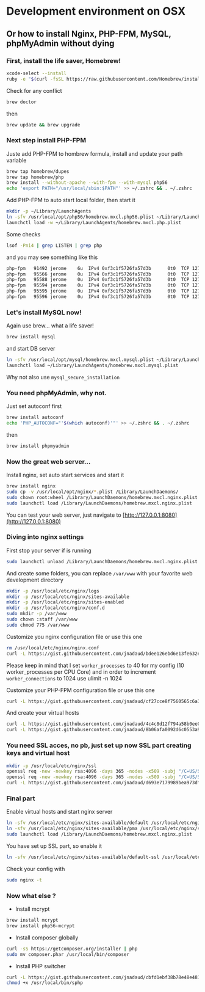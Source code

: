 Development environment on OSX
==============================

Or how to install Nginx, PHP-FPM, MySQL, phpMyAdmin without dying
-----------------------------------------------------------------

### First, install the life saver, Homebrew!

```bash
xcode-select --install
ruby -e "$(curl -fsSL https://raw.githubusercontent.com/Homebrew/install/master/install)"
```
Check for any conflict
```bash
brew doctor
```
then
```bash
brew update && brew upgrade
```

### Next step install PHP-FPM

Juste add PHP-FPM to hombrew formula, install and update your path variable

```bash
brew tap homebrew/dupes
brew tap homebrew/php
brew install --without-apache --with-fpm --with-mysql php56
echo 'export PATH="/usr/local/sbin:$PATH"' >> ~/.zshrc && . ~/.zshrc
```

Add PHP-FPM to auto start local folder, then start it

```bash
mkdir -p ~/Library/LaunchAgents
ln -sfv /usr/local/opt/php56/homebrew.mxcl.php56.plist ~/Library/LaunchAgents/homebrew.mxcl.php.plist
launchctl load -w ~/Library/LaunchAgents/homebrew.mxcl.php.plist
```

Some checks
```bash
lsof -Pni4 | grep LISTEN | grep php
```

and you may see something like this
```bash
php-fpm   91492 jerome    6u  IPv4 0xf3c1f5726fa57d3b      0t0  TCP 127.0.0.1:9000 (LISTEN)
php-fpm   95566 jerome    0u  IPv4 0xf3c1f5726fa57d3b      0t0  TCP 127.0.0.1:9000 (LISTEN)
php-fpm   95588 jerome    0u  IPv4 0xf3c1f5726fa57d3b      0t0  TCP 127.0.0.1:9000 (LISTEN)
php-fpm   95594 jerome    0u  IPv4 0xf3c1f5726fa57d3b      0t0  TCP 127.0.0.1:9000 (LISTEN)
php-fpm   95595 jerome    0u  IPv4 0xf3c1f5726fa57d3b      0t0  TCP 127.0.0.1:9000 (LISTEN)
php-fpm   95596 jerome    0u  IPv4 0xf3c1f5726fa57d3b      0t0  TCP 127.0.0.1:9000 (LISTEN)
```

### Let's install MySQL now!

Again use brew... what a life saver!
```bash
brew install mysql
```

and start DB server

```bash
ln -sfv /usr/local/opt/mysql/homebrew.mxcl.mysql.plist ~/Library/LaunchAgents/homebrew.mxcl.mysql.plist
launchctl load ~/Library/LaunchAgents/homebrew.mxcl.mysql.plist
```

Why not also use ```mysql_secure_installation ```

### You need phpMyAdmin, why not.

Just set autoconf first
```bash
brew install autoconf
echo 'PHP_AUTOCONF="'$(which autoconf)'"' >> ~/.zshrc && . ~/.zshrc
```

then

```bash
brew install phpmyadmin
```

### Now the great web server...

Install nginx, set auto start services and start it
```bash
brew install nginx
sudo cp -v /usr/local/opt/nginx/*.plist /Library/LaunchDaemons/
sudo chown root:wheel /Library/LaunchDaemons/homebrew.mxcl.nginx.plist
sudo launchctl load /Library/LaunchDaemons/homebrew.mxcl.nginx.plist
```

You can test your web server, just navigate to [http://127.0.0.1:8080](http://127.0.0.1:8080)

### Diving into nginx settings

First stop your server if is running

```bash
sudo launchctl unload /Library/LaunchDaemons/homebrew.mxcl.nginx.plist
```

And create some folders, you can replace ```/var/www``` with your favorite web development directory

```bash
mkdir -p /usr/local/etc/nginx/logs
mkdir -p /usr/local/etc/nginx/sites-available
mkdir -p /usr/local/etc/nginx/sites-enabled
mkdir -p /usr/local/etc/nginx/conf.d
sudo mkdir -p /var/www
sudo chown :staff /var/www
sudo chmod 775 /var/www
```

Customize you nginx configuration file or use this one

```bash
rm /usr/local/etc/nginx/nginx.conf
curl -L https://gist.githubusercontent.com/jnadaud/bdee126ebd6e13fe632e/raw/nginx.conf -o /usr/local/etc/nginx/nginx.conf
```

Please keep in mind that I set ```worker_processes``` to 40 for my config (10 worker_processes per CPU Core) and in order to increment ```worker_connections``` to 1024 use ulimit -n 1024

Customize your PHP-FPM configuration file or use this one

```bash
curl -L https://gist.githubusercontent.com/jnadaud/cf27cce8f7560565c6a3/raw/php-fpm -o /usr/local/etc/nginx/conf.d/php-fpm
```

And create your virtual hosts

```bash
curl -L https://gist.githubusercontent.com/jnadaud/4c4c8d12f794a58b0ee0/raw/sites-available-default -o /usr/local/etc/nginx/sites-available/default
curl -L https://gist.githubusercontent.com/jnadaud/8b06afa0092d6c0553a9/raw/sites-available-pma -o /usr/local/etc/nginx/sites-available/pma
```

### You need SSL acces, no pb, just set up now SSL part creating keys and virtual host

```bash
mkdir -p /usr/local/etc/nginx/ssl
openssl req -new -newkey rsa:4096 -days 365 -nodes -x509 -subj "/C=US/ST=State/L=Town/O=Office/CN=localhost" -keyout /usr/local/etc/nginx/ssl/localhost.key -out /usr/local/etc/nginx/ssl/localhost.crt
openssl req -new -newkey rsa:4096 -days 365 -nodes -x509 -subj "/C=US/ST=State/L=Town/O=Office/CN=phpmyadmin" -keyout /usr/local/etc/nginx/ssl/phpmyadmin.key -out /usr/local/etc/nginx/ssl/phpmyadmin.crt
curl -L https://gist.githubusercontent.com/jnadaud/d693e7179989bea973df/raw/sites-available-default-ssl -o /usr/local/etc/nginx/sites-available/default-ssl
```

### Final part

Enable virtual hosts and start nginx server

```bash
ln -sfv /usr/local/etc/nginx/sites-available/default /usr/local/etc/nginx/sites-enabled/default
ln -sfv /usr/local/etc/nginx/sites-available/pma /usr/local/etc/nginx/sites-enabled/pma
sudo launchctl load /Library/LaunchDaemons/homebrew.mxcl.nginx.plist
```

You have set up SSL part, so enable it

```bash
ln -sfv /usr/local/etc/nginx/sites-available/default-ssl /usr/local/etc/nginx/sites-enabled/default-ssl
```

Check your config with

```bash
sudo nginx -t
```

### Now what else ?

* Install mcrypt
```bash
brew install mcrypt
brew install php56-mcrypt
```

* Install composer globally
```bash
curl -sS https://getcomposer.org/installer | php
sudo mv composer.phar /usr/local/bin/composer
```

* Install PHP switcher
```bash
curl -L https://gist.githubusercontent.com/jnadaud/cbfd1ebf38b78e48e481/raw/sphp > /usr/local/bin/sphp
chmod +x /usr/local/bin/sphp
```
